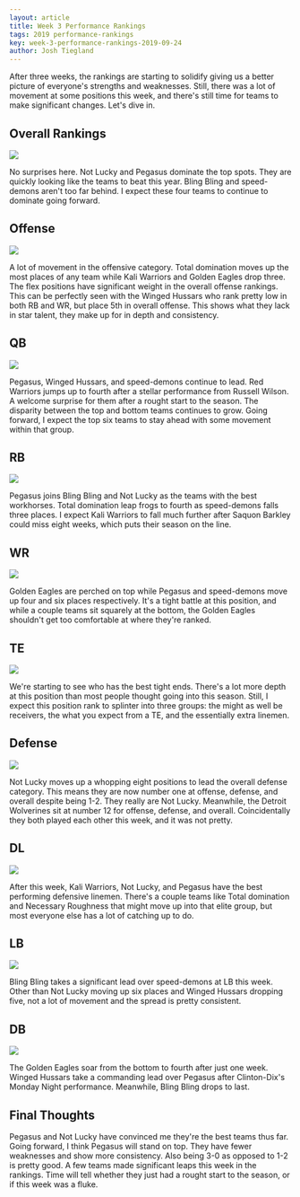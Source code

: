 ```yaml
---
layout: article
title: Week 3 Performance Rankings
tags: 2019 performance-rankings
key: week-3-performance-rankings-2019-09-24
author: Josh Tiegland
---
```


After three weeks, the rankings are starting to solidify giving us a better picture of everyone's strengths and weaknesses. Still, there was a lot of movement at some positions this week, and there's still time for teams to make significant changes. Let's dive in.

<!--more-->

## Overall Rankings

![](/post-assets/2019-09-24/2019-week-3-overall.png)

No surprises here. Not Lucky and Pegasus dominate the top spots. They are quickly looking like the teams to beat this year. Bling Bling and speed-demons aren't too far behind. I expect these four teams to continue to dominate going forward.

## Offense

![](/post-assets/2019-09-24/2019-week-3-offense.png)

A lot of movement in the offensive category. Total domination moves up the most places of any team while Kali Warriors and Golden Eagles drop three. The flex positions have significant weight in the overall offense rankings. This can be perfectly seen with the Winged Hussars who rank pretty low in both RB and WR, but place 5th in overall offense. This shows what they lack in star talent, they make up for in depth and consistency.

## QB

![](/post-assets/2019-09-24/2019-week-3-qb.png)

Pegasus, Winged Hussars, and speed-demons continue to lead. Red Warriors jumps up to fourth after a stellar performance from Russell Wilson. A welcome surprise for them after a rought start to the season. The disparity between the top and bottom teams continues to grow. Going forward, I expect the top six teams to stay ahead with some movement within that group.

## RB

![](/post-assets/2019-09-24/2019-week-3-rb.png)

Pegasus joins Bling Bling and Not Lucky as the teams with the best workhorses. Total domination leap frogs to fourth as speed-demons falls three places. I expect Kali Warriors to fall much further after Saquon Barkley could miss eight weeks, which puts their season on the line.

## WR

![](/post-assets/2019-09-24/2019-week-3-wr.png)

Golden Eagles are perched on top while Pegasus and speed-demons move up four and six places respectively. It's a tight battle at this position, and while a couple teams sit squarely at the bottom, the Golden Eagles shouldn't get too comfortable at where they're ranked.

## TE

![](/post-assets/2019-09-24/2019-week-3-te.png)

We're starting to see who has the best tight ends. There's a lot more depth at this position than most people thought going into this season. Still, I expect this position rank to splinter into three groups: the might as well be receivers, the what you expect from a TE, and the essentially extra linemen.

## Defense

![](/post-assets/2019-09-24/2019-week-3-defense.png)

Not Lucky moves up a whopping eight positions to lead the overall defense category. This means they are now number one at offense, defense, and overall despite being 1-2. They really are Not Lucky. Meanwhile, the Detroit Wolverines sit at number 12 for offense, defense, and overall. Coincidentally they both played each other this week, and it was not pretty.

## DL

![](/post-assets/2019-09-24/2019-week-3-dl.png)

After this week, Kali Warriors, Not Lucky, and Pegasus have the best performing defensive linemen. There's a couple teams like Total domination and Necessary Roughness that might move up into that elite group, but most everyone else has a lot of catching up to do.

## LB

![](/post-assets/2019-09-24/2019-week-3-lb.png)

Bling Bling takes a significant lead over speed-demons at LB this week. Other than Not Lucky moving up six places and Winged Hussars dropping five, not a lot of movement and the spread is pretty consistent.

## DB

![](/post-assets/2019-09-24/2019-week-3-db.png)

The Golden Eagles soar from the bottom to fourth after just one week. Winged Hussars take a commanding lead over Pegasus after Clinton-Dix's Monday Night performance. Meanwhile, Bling Bling drops to last.

## Final Thoughts

Pegasus and Not Lucky have convinced me they're the best teams thus far. Going forward, I think Pegasus will stand on top. They have fewer weaknesses and show more consistency. Also being 3-0 as opposed to 1-2 is pretty good. A few teams made significant leaps this week in the rankings. Time will tell whether they just had a rought start to the season, or if this week was a fluke.